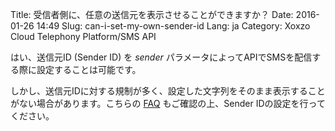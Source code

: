 Title: 受信者側に、任意の送信元を表示させることができますか？
Date: 2016-01-26 14:49
Slug: can-i-set-my-own-sender-id
Lang: ja
Category: Xoxzo Cloud Telephony Platform/SMS API

はい、送信元ID (Sender ID) を *sender* パラメータによってAPIでSMSを配信する際に設定することは可能です。

しかし、送信元IDに対する規制が多く、設定した文字列をそのまま表示することがない場合があります。こちらの [FAQ](http://help.xoxzo.com/ja/xoxzo-cloud-telephony-platform/articles/what-does-sender-id-do/) もご確認の上、Sender IDの設定を行ってください。
